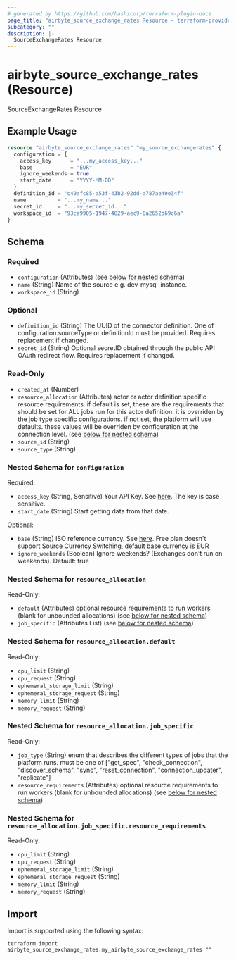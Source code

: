 ```yaml
---
# generated by https://github.com/hashicorp/terraform-plugin-docs
page_title: "airbyte_source_exchange_rates Resource - terraform-provider-airbyte"
subcategory: ""
description: |-
  SourceExchangeRates Resource
---
```


# airbyte_source_exchange_rates (Resource)

SourceExchangeRates Resource

## Example Usage

```terraform
resource "airbyte_source_exchange_rates" "my_source_exchangerates" {
  configuration = {
    access_key      = "...my_access_key..."
    base            = "EUR"
    ignore_weekends = true
    start_date      = "YYYY-MM-DD"
  }
  definition_id = "c49afc85-a53f-43b2-92dd-a787ae40e34f"
  name          = "...my_name..."
  secret_id     = "...my_secret_id..."
  workspace_id  = "93ca9905-1947-4829-aec9-6a2652d69c6a"
}
```

<!-- schema generated by tfplugindocs -->
## Schema

### Required

- `configuration` (Attributes) (see [below for nested schema](#nestedatt--configuration))
- `name` (String) Name of the source e.g. dev-mysql-instance.
- `workspace_id` (String)

### Optional

- `definition_id` (String) The UUID of the connector definition. One of configuration.sourceType or definitionId must be provided. Requires replacement if changed.
- `secret_id` (String) Optional secretID obtained through the public API OAuth redirect flow. Requires replacement if changed.

### Read-Only

- `created_at` (Number)
- `resource_allocation` (Attributes) actor or actor definition specific resource requirements. if default is set, these are the requirements that should be set for ALL jobs run for this actor definition. it is overriden by the job type specific configurations. if not set, the platform will use defaults. these values will be overriden by configuration at the connection level. (see [below for nested schema](#nestedatt--resource_allocation))
- `source_id` (String)
- `source_type` (String)

<a id="nestedatt--configuration"></a>
### Nested Schema for `configuration`

Required:

- `access_key` (String, Sensitive) Your API Key. See <a href="https://apilayer.com/marketplace/exchangerates_data-api">here</a>. The key is case sensitive.
- `start_date` (String) Start getting data from that date.

Optional:

- `base` (String) ISO reference currency. See <a href="https://www.ecb.europa.eu/stats/policy_and_exchange_rates/euro_reference_exchange_rates/html/index.en.html">here</a>. Free plan doesn't support Source Currency Switching, default base currency is EUR
- `ignore_weekends` (Boolean) Ignore weekends? (Exchanges don't run on weekends). Default: true


<a id="nestedatt--resource_allocation"></a>
### Nested Schema for `resource_allocation`

Read-Only:

- `default` (Attributes) optional resource requirements to run workers (blank for unbounded allocations) (see [below for nested schema](#nestedatt--resource_allocation--default))
- `job_specific` (Attributes List) (see [below for nested schema](#nestedatt--resource_allocation--job_specific))

<a id="nestedatt--resource_allocation--default"></a>
### Nested Schema for `resource_allocation.default`

Read-Only:

- `cpu_limit` (String)
- `cpu_request` (String)
- `ephemeral_storage_limit` (String)
- `ephemeral_storage_request` (String)
- `memory_limit` (String)
- `memory_request` (String)


<a id="nestedatt--resource_allocation--job_specific"></a>
### Nested Schema for `resource_allocation.job_specific`

Read-Only:

- `job_type` (String) enum that describes the different types of jobs that the platform runs. must be one of ["get_spec", "check_connection", "discover_schema", "sync", "reset_connection", "connection_updater", "replicate"]
- `resource_requirements` (Attributes) optional resource requirements to run workers (blank for unbounded allocations) (see [below for nested schema](#nestedatt--resource_allocation--job_specific--resource_requirements))

<a id="nestedatt--resource_allocation--job_specific--resource_requirements"></a>
### Nested Schema for `resource_allocation.job_specific.resource_requirements`

Read-Only:

- `cpu_limit` (String)
- `cpu_request` (String)
- `ephemeral_storage_limit` (String)
- `ephemeral_storage_request` (String)
- `memory_limit` (String)
- `memory_request` (String)

## Import

Import is supported using the following syntax:

```shell
terraform import airbyte_source_exchange_rates.my_airbyte_source_exchange_rates ""
```
